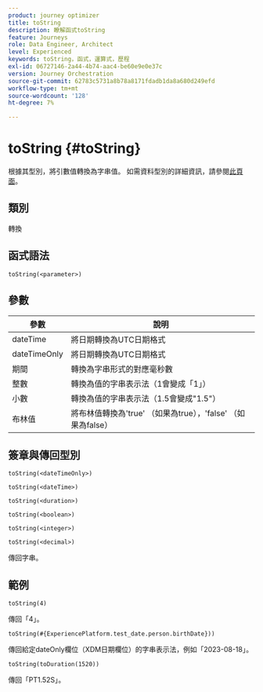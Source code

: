```yaml
---
product: journey optimizer
title: toString
description: 瞭解函式toString
feature: Journeys
role: Data Engineer, Architect
level: Experienced
keywords: toString，函式，運算式，歷程
exl-id: 06727146-2a44-4b74-aac4-be60e9e0e37c
version: Journey Orchestration
source-git-commit: 62783c5731a8b78a8171fdadb1da8a680d249efd
workflow-type: tm+mt
source-wordcount: '128'
ht-degree: 7%

---
```


# toString {#toString}

根據其型別，將引數值轉換為字串值。 如需資料型別的詳細資訊，請參閱[此頁面](../expression/data-types.md)。

## 類別

轉換

## 函式語法

`toString(<parameter>)`

## 參數

| 參數 | 說明 |
|--- |--- |
| dateTime | 將日期轉換為UTC日期格式 |
| dateTimeOnly | 將日期轉換為UTC日期格式 |
| 期間 | 轉換為字串形式的對應毫秒數 |
| 整數 | 轉換為值的字串表示法（1會變成「1」） |
| 小數 | 轉換為值的字串表示法（1.5會變成&quot;1.5&quot;） |
| 布林值 | 將布林值轉換為&#39;true&#39; （如果為true），&#39;false&#39; （如果為false） |

## 簽章與傳回型別

`toString(<dateTimeOnly>)`

`toString(<dateTime>)`

`toString(<duration>)`

`toString(<boolean>)`

`toString(<integer>)`

`toString(<decimal>)`

傳回字串。

## 範例

`toString(4)`

傳回「4」。

`toString(#{ExperiencePlatform.test_date.person.birthDate}))`

傳回給定dateOnly欄位（XDM日期欄位）的字串表示法，例如「2023-08-18」。

`toString(toDuration(1520))`

傳回「PT1.52S」。
